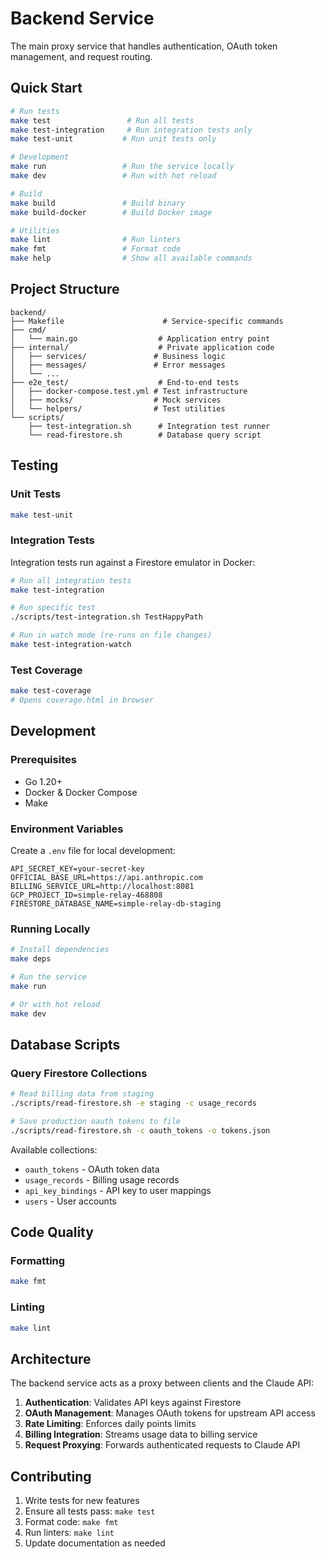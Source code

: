 # Backend Service

The main proxy service that handles authentication, OAuth token management, and request routing.

## Quick Start

```bash
# Run tests
make test                 # Run all tests
make test-integration     # Run integration tests only
make test-unit           # Run unit tests only

# Development
make run                 # Run the service locally
make dev                 # Run with hot reload

# Build
make build               # Build binary
make build-docker        # Build Docker image

# Utilities
make lint                # Run linters
make fmt                 # Format code
make help                # Show all available commands
```

## Project Structure

```
backend/
├── Makefile                      # Service-specific commands
├── cmd/
│   └── main.go                  # Application entry point
├── internal/                    # Private application code
│   ├── services/               # Business logic
│   ├── messages/               # Error messages
│   └── ...
├── e2e_test/                    # End-to-end tests
│   ├── docker-compose.test.yml # Test infrastructure
│   ├── mocks/                  # Mock services
│   └── helpers/                # Test utilities
└── scripts/
    ├── test-integration.sh      # Integration test runner
    └── read-firestore.sh        # Database query script
```

## Testing

### Unit Tests
```bash
make test-unit
```

### Integration Tests
Integration tests run against a Firestore emulator in Docker:

```bash
# Run all integration tests
make test-integration

# Run specific test
./scripts/test-integration.sh TestHappyPath

# Run in watch mode (re-runs on file changes)
make test-integration-watch
```

### Test Coverage
```bash
make test-coverage
# Opens coverage.html in browser
```

## Development

### Prerequisites
- Go 1.20+
- Docker & Docker Compose
- Make

### Environment Variables
Create a `.env` file for local development:

```env
API_SECRET_KEY=your-secret-key
OFFICIAL_BASE_URL=https://api.anthropic.com
BILLING_SERVICE_URL=http://localhost:8081
GCP_PROJECT_ID=simple-relay-468808
FIRESTORE_DATABASE_NAME=simple-relay-db-staging
```

### Running Locally
```bash
# Install dependencies
make deps

# Run the service
make run

# Or with hot reload
make dev
```

## Database Scripts

### Query Firestore Collections
```bash
# Read billing data from staging
./scripts/read-firestore.sh -e staging -c usage_records

# Save production oauth tokens to file
./scripts/read-firestore.sh -c oauth_tokens -o tokens.json
```

Available collections:
- `oauth_tokens` - OAuth token data
- `usage_records` - Billing usage records
- `api_key_bindings` - API key to user mappings
- `users` - User accounts

## Code Quality

### Formatting
```bash
make fmt
```

### Linting
```bash
make lint
```

## Architecture

The backend service acts as a proxy between clients and the Claude API:

1. **Authentication**: Validates API keys against Firestore
2. **OAuth Management**: Manages OAuth tokens for upstream API access
3. **Rate Limiting**: Enforces daily points limits
4. **Billing Integration**: Streams usage data to billing service
5. **Request Proxying**: Forwards authenticated requests to Claude API

## Contributing

1. Write tests for new features
2. Ensure all tests pass: `make test`
3. Format code: `make fmt`
4. Run linters: `make lint`
5. Update documentation as needed